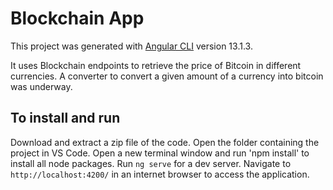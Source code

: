 # Blockchain App

This project was generated with [Angular CLI](https://github.com/angular/angular-cli) version 13.1.3.

It uses Blockchain endpoints to retrieve the price of Bitcoin in different currencies. A converter to convert a given amount of a currency into bitcoin was underway.

## To install and run
Download and extract a zip file of the code.
Open the folder containing the project in VS Code.
Open a new terminal window and run 'npm install' to install all node packages.
Run `ng serve` for a dev server.
Navigate to `http://localhost:4200/` in an internet browser to access the application.
